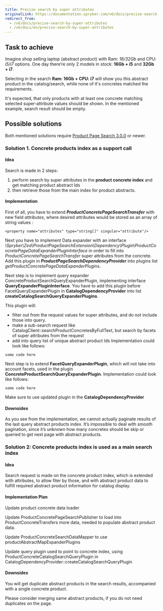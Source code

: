 ```yaml
---
title: Precise search by super attributes
originalLink: https://documentation.spryker.com/v6/docs/precise-search-by-super-attributes
redirect_from:
  - /v6/docs/precise-search-by-super-attributes
  - /v6/docs/en/precise-search-by-super-attributes
---
```


## Task to achieve

Imagine shop selling laptop (abstract product) with Ram: *16/32Gb* and CPU: *i5/i7* options. One day there’re only 2 models in stock: **16Gb + i5** and **32Gb + i7**.

Selecting in the search **Ram: 16Gb + CPU: i7** will show you this abstract product in the catalog/search, while none of it's concretes matched the requirements.

It's expected, that only products with at least one concrete matching selected super-attribute values should be shown. In the mentioned example, search result should be empty.

## Possible solutions

Both mentioned solutions require [Product Page Search 3.0.0](https://github.com/spryker/product-page-search/releases/tag/3.0.0) or newer.

### Solution 1. Concrete products index as a support call

#### Idea
Search is made in 2 steps:
1. perform search  by super attributes in the **product concrete index** and get matching product abstract Ids
2. then retrieve those from the main index for product abstracts.

#### Implementation

First of all, you have to extend ***ProductConcretePageSearchTransfer*** with new field *attributes*, where desired attributes would be stored as an array of string values :
```
<property name="attributes" type="string[]" singular="attribute"/>
```
Next you have to implement Data expander with an interface *\Spryker\Zed\ProductPageSearchExtension\Dependency\Plugin\ProductConcretePageDataExpanderPluginInterface* in order to fill into *ProductConcretePageSearchTransfer* super attributes from the concrete. Add this plugin in ***ProductPageSearchDependencyProvider*** into plugins list *getProductConcretePageDataExpanderPlugins*.

Next step is to implement query expander ConcreteProductSearchQueryExpanderPlugin, implementing interface **QueryExpanderPluginInterface**. You have to add this plugin before FacetQueryExpanderPlugin in **CatalogDependencyProvider** into list **createCatalogSearchQueryExpanderPlugins**.

This plugin will:
- filter out from the request  values for super attributes, and do not include those into query.
- make a sub-search request like CatalogClient::searchProductConcretesByFullText, but search by facets of super attributes from the request
 - add into query list of unique abstract product Ids
Implementation could look like follows:
```
some code here
```

Next step is to extend **FacetQueryExpanderPlugin**, which will not take into account facets, used in the plugin **ConcreteProductSearchQueryExpanderPlugin**.
Implementation could look like follows:
```
some code here
```
Make sure to use updated plugin in the **CatalogDependencyProvider**

#### Downsides

As you see from the implementation, we cannot actually paginate results of the last query abstract products index. It’s impossible to deal with smooth pagination, since it’s unknown how many concretes should be skip or queried to get next page with abstract products.


### Solution 2: Concrete products index is used as a main search index

#### Idea
Search request is made on the concrete product index, which is extended with attributes, to allow fiter by those, and with abstract product data to fulfill required abstract product information for catalog display.

#### Implementation Plan

Update product concrete data loader

Update ProductConcretePageSearchPublisher to load into ProductConcreteTransfers more data, needed to populate abstract product data.

Update ProductConcreteSearchDataMapper to use productAbstractMapExpanderPlugins

Update query plugin used to point to concrete index, using ProductConcreteCatalogSearchQueryPlugin in CatalogDependencyProvider::createCatalogSearchQueryPlugin 

#### Downsides

You will get duplicate abstract products in the search results, accompanied with a single concrete product.

Please consider merging same abstract products, if you do not need duplicates on the page.
